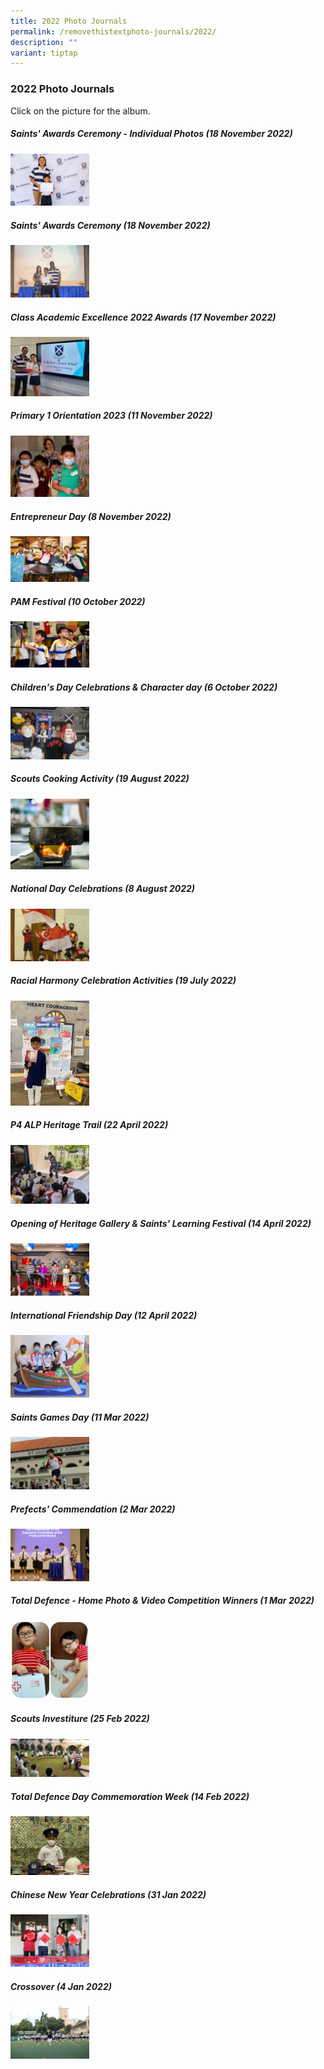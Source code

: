 ```yaml
---
title: 2022 Photo Journals
permalink: /removethistextphoto-journals/2022/
description: ""
variant: tiptap
---
```

### 2022 Photo Journals

Click on the picture for the album.



##### Saints' Awards Ceremony - Individual Photos (18 November 2022)

<p><a href="https://photos.app.goo.gl/Rw8UH8kbViqveSUE8"><img style="width:25%" src="/images/Photo%20Journal%202022/SAD%20winners.jpg"></a></p>


##### Saints' Awards Ceremony (18 November 2022)

<p><a href="https://photos.app.goo.gl/onMPdJpVmW7G9EtR7"><img style="width:25%" src="/images/Photo%20Journal%202022/SAD2022.jpg"></a></p>


##### Class Academic Excellence 2022 Awards (17 November 2022)

<p><a href="https://photos.app.goo.gl/iozGw3pzLK7Cns9H9"><img style="width:25%" src="/images/Photo%20Journal%202022/class%20awards.jpg"></a></p>


#####  Primary 1 Orientation 2023 (11 November 2022)

<p><a href="https://photos.app.goo.gl/DT1tDGr8wqGyLW4H8"><img style="width:25%" src="/images/Photo%20Journal%202022/P1%20ori.jpg"></a></p>


##### Entrepreneur Day (8 November 2022)

<p><a href="https://photos.app.goo.gl/qmvKHU6SubgkVBue7"><img style="width:25%" src="/images/Photo%20Journal%202022/TIM_5187.jpg"></a></p>



##### PAM Festival (10 October 2022)

<p><a href="https://photos.app.goo.gl/xpfv5TTG3NdP8uPJA"><img style="width:25%" src="/images/Photo%20Journal%202022/20221010PAMFEST%20(1).jpeg"></a></p>


##### Children's Day Celebrations &amp; Character day (6 October 2022)

<p><a href="https://photos.app.goo.gl/gB3CMzxq3eZo2dP56"><img style="width:25%" src="/images/Photo%20Journal%202022/20221006childrendaycelebrationandcharacterday%20(1).jpeg"></a></p>


##### Scouts Cooking Activity (19 August 2022)

<p><a href="https://photos.app.goo.gl/74YVz8QuEcKJxzSw7"><img style="width:25%" src="/images/pj600.png"></a></p>

##### National Day Celebrations (8 August 2022)

<p><a href="https://photos.google.com/share/AF1QipOObGyY27sjMDczkvUeLRKTSwQSkP0CdVjf4XzfoZVqBspewhVL6wzRVriA2go8vA?key=MHpMZ0dNVWVTWXB4MWM2YzFBazZDdFc0bXhDTTJ3"><img style="width:25%" src="/images/pj601.png"></a></p>

##### Racial Harmony Celebration Activities (19 July 2022)

<p><a href="https://photos.app.goo.gl/unu8vjXkQcw3pCqz5"><img style="width:25%" src="/images/pj602.png"></a></p>

##### P4 ALP Heritage Trail (22 April 2022)

<p><a href="https://photos.app.goo.gl/quefFvs27Cqze9pz6"><img style="width:25%" src="/images/pj603.png"></a></p>

##### Opening of Heritage Gallery &amp; Saints' Learning Festival (14 April 2022)

<p><a href="https://photos.app.goo.gl/6cJT7APVrsW5x1cB9"><img style="width:25%" src="/images/pj604.png"></a></p> 

##### International Friendship Day (12 April 2022)

<p><a href="https://photos.app.goo.gl/MbDXRTdjXRkdduRv9"><img style="width:25%" src="/images/pj605.png"></a></p>

##### Saints Games Day (11 Mar 2022)

<p><a href="https://photos.app.goo.gl/pHudqEzPV8kVQcv88"><img style="width:25%" src="/images/pj606.png"></a></p>  

##### Prefects' Commendation (2 Mar 2022)

<p><a href="https://photos.google.com/share/AF1QipMbJGFXvL9AYhf1a44LK9t3mR4MfT2Uc4i_O6n18nEYTf8NUQ-tmaJNF9wbJlyqvg?key=T2YxdnhOeFRrclp0Z0FpdmdRazZDQVNTNGdCclhn"><img style="width:25%" src="/images/pj607.png"></a></p>

##### Total Defence - Home Photo &amp; Video Competition Winners (1 Mar 2022)

<p><a href="https://photos.app.goo.gl/DrfKHfBKhgLcPZdX6"><img style="width:25%" src="/images/pj608.png"></a></p>

##### Scouts Investiture (25 Feb 2022)

<p><a href="https://photos.google.com/share/AF1QipOdMPw9Zj3dJbd02vv1pAM1-FqAOrYOi75rE-awkS5zx2WiPeh7c77_L9RuHy60Aw?key=T29UWlFvNzkyMlQwTWpjNHVIZGhCWi1vUnNLWHpB"><img style="width:25%" src="/images/pj609.png"></a></p>

##### Total Defence Day Commemoration Week (14 Feb 2022)

<p><a href="https://photos.app.goo.gl/QLfRrMhriz8K1sAx5"><img style="width:25%" src="/images/pj610.png"></a></p>

##### Chinese New Year Celebrations&nbsp;(31 Jan 2022)

<p><a href="https://photos.app.goo.gl/K8DqCdNy8r3aDuJ89"><img style="width:25%" src="/images/pj611.png"></a></p>

##### Crossover (4 Jan 2022)

<p><a href="https://photos.google.com/share/AF1QipMRamn484DhHDkqIjiLaKrBxyxeROUu302txGGQNyhg9tUTcCm9VOwOYrhGrgdu6g?key=bjNuX3dCNVFSV3N6bXFDMWhXaHc0UThjMkx4Q3Rn"><img style="width:25%" src="/images/pj612.png"></a></p>